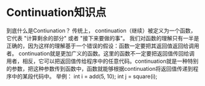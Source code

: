 # Continuation知识点
到底什么是Contiunation？
传统上， continuation（继续）被定义为一个函数，它代表 "计算剩余的部分" 或者 "接下来要做的事"。
我们对函数的理解只有一半是正确的，因为这样的理解基于一个错误的假设：函数一定要把其返回值返回给调用者。
continuation就是更加广义的函数。这里的函数不一定要把返回值传回给调用者，相反，它可以把返回值传给程序中的任意代码。continuation就是一种特别的参数，把这种参数传到函数中，函数就能够根据continuation将返回值传递到程序中的某段代码中。
举例：
int i = add(5, 10);
int j = square(i);

